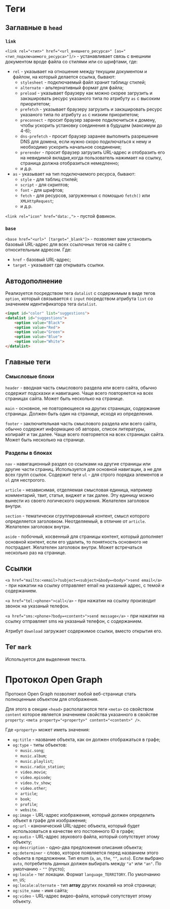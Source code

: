 Теги
====

## Заглавные в `head`

### `link`

`<link rel="<тип>" href="<url_внешнего_ресурса>" [as="<тип_подключаемого_ресурса>"]/>` - устанавливает связь с внешним документом вроде файла со стилями или со шрифтами, где:
- `rel` - указывает на отношение между текущим документом и файлом, на который делается ссылка, бывают:
    - `stylesheet` - подключаемый файл хранит таблицу стилей;
    - `alternate` - альтернативный формат для файла;
    - `preload` - указывает браузеру как можно скорее загрузить и закэшировать ресурс указаного типа по атрибуту `as` с высоким приоритетом;
    - `prefetch` - указывает браузеру загрузить и закэшировать ресурс указаного типа по атрибуту `as` с низким приоритетом;
    - `preconnect` - просит браузер заранее подключиться к домену, чтобы ускорить установку соединения в будущем (максимум до 4-6);
    - `dns-prefetch` - просит браузер заранее выполнить разрешение DNS для домена, если нужно скоро подключаться к нему и необходимо ускорить начальное соединение;
    - `prerender` - просит браузер загрузить URL-адрес и отобразить его на невидимой вкладке,когда пользователь нажимает на ссылку, страница должна отобразиться немедленно;
    - и д.р.
- `as` - указывает на тип подключаемого ресурса, бывают:
    - `style` - для таблиц стилей;
    - `script` - для скриптов;
    - `font` - для шрифтов;
    - `fetch` - для ресурсов, загруженных с помощью `fetch()` или `XMLHttpRequest`;
    - и д.р.

`<link rel="icon" href="data:,">` - пустой фавикон.

### `base`

`<base href="<url>" [target="_blank"]>` - позволяет вам установить базовый URL-адрес для всех ссылочных тегов на сайте с относительным адресом. Где:
- `href` - базовый URL-адрес;
- `target` - указывает где открывать ссылки.

## Автодополнение

Реализуется посредством тега `datalist` с содержимым в виде тегов `option`, который связывается с `input` посредством атрибута `list` со значением идентификатора тега `datalist`.

```html
<input id="color" list="suggestions">
<datalist id="suggestions">
    <option value="Black">
    <option value="Red">
    <option value="Green">
    <option value="Blue">
    <option value="White">
</datalist>
```

## Главные теги

### Смысловые блоки

`header` - вводная часть смыслового раздела или всего сайта, обычно содержит подсказки и навигацию. Чаще всего повторяется на всех страницах сайта. Может быть несколько на странице.

`main` - основное, не повторяющееся на других страницах, содержание страницы. Должен быть один на странице, исходя из определения.

`footer` - заключительная часть смыслового раздела или всего сайта, обычно содержит информацию об авторах, список литературы, копирайт и так далее. Чаще всего повторяется на всех страницах сайта. Может быть несколько на странице.

### Разделы в блоках

`nav` - навигационный раздел со ссылками на другие страницы или другие части страниц. Используется для основной навигации, а не для всех групп ссылок. Содержит теги `ul` - для строго порядка элементов и `ol` для нестрогого.

`article` - независимая, отделяемая смысловая единица, например комментарий, твит, статья, виджет и так далее. Эту единицу можно вынести из своего логического окружения. Желателен заголовок внутри.

`section` - тематически сгруппированный контент, смысл которого определяется заголовком. Неотделяемый, в отличие от `article`. Желателен заголовок внутри.

`aside` - побочный, косвенный для страницы контент, который дополняет основной контент, если его удалить, то понятность основного не пострадает. Желателен заголовок внутри. Может встречаться несколько раз на странице.

## Ссылки

`<a href="mailto:<email>?subject=<subject>&body=<body>">send email</a>` - при нажатии на ссылку отправляет email на указаный адрес, с темой и содержанием.

`<a href="tel:<phone>">call</a>` - при нажатии на ссылку производит звонок на указаный телефон.

`<a href="sms:<phone>?body=<content>">send message</a>` - при нажатии на ссылку отправляет sms на указаный телефон, с содержанием.

Атрибут `download` загружает содержимое ссылки, вместо открытия его.

## Тег `mark`

Используется для выделения текста.

Протокол Open Graph
===================

Протокол Open Graph позволяет любой веб-странице стать полноценным объектом для отображения.

Для этого в секции `<head>` располагаются теги `<meta>` со свойством `content` которое является значением свойства указанного в свойстве `property`: `<meta property="<property>" content="<content>" />`.

Где `<property>` может иметь значения:
- `og:title` - название объекта, как он должен отображаться в графе;
- `og:type` - типы объектов:
    - `music.song`;
    - `music.album`;
    - `music.playlist`;
    - `music.radio_station`;
    - `video.movie`;
    - `video.episode`;
    - `video.tv_show`;
    - `video.other`;
    - `article`;
    - `book`;
    - `profile`;
    - `website`.
- `og:image` - URL-адрес изображения, который должен определить объект в графе для изображения;
- `og:url` - канонический URL-адрес объекта, который будет использоваться в качестве его постоянного ID в графе;
- `og:audio` - URL-адрес звукового файла, который сопутствует этому объекту;
- `og:description` - одно-два предложения описания объекта;
- `og:determiner` - слово, которое появляется перед названием этого объекта в предложении. Тип enum (`a`, `an`, `the`, `""`, `auto`). Если выбрано `auto`, потребитель данных должен выбирать между `"a"` или `"an"`. По умолчанию - `""` (пусто);
- `og:locale` - тег локации. Формат `language_TERRITORY`. По умолчанию `en_US`;
- `og:locale:alternate` - тип **array** других локалей на этой странице;
- `og:site_name` - имя сайта;
- `og:video` - URL-адрес видео-файла, который сопутствует этому объекту.
